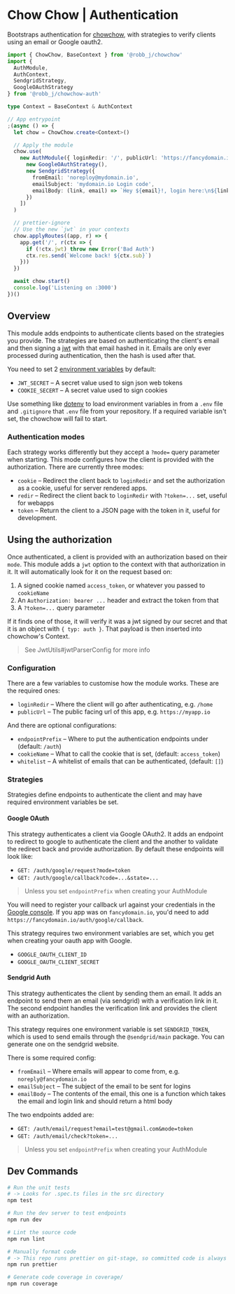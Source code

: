 # Chow Chow | Authentication

Bootstraps authentication for [chowchow](https://github.com/robb-j/chowchow), with strategies to verify clients using an email or Google oauth2.

```ts
import { ChowChow, BaseContext } from '@robb_j/chowchow'
import {
  AuthModule,
  AuthContext,
  SendgridStrategy,
  GoogleOAuthStrategy
} from '@robb_j/chowchow-auth'

type Context = BaseContext & AuthContext

// App entrypoint
;(async () => {
  let chow = ChowChow.create<Context>()

  // Apply the module
  chow.use(
    new AuthModule({ loginRedir: '/', publicUrl: 'https://fancydomain.io' }, [
      new GoogleOAuthStrategy(),
      new SendgridStrategy({
        fromEmail: 'noreploy@mydomain.io',
        emailSubject: 'mydomain.io Login code',
        emailBody: (link, email) => `Hey ${email}!, login here:\n${link}`
      })
    ])
  )

  // prettier-ignore
  // Use the new `jwt` in your contexts
  chow.applyRoutes((app, r) => {
    app.get('/', r(ctx => {
      if (!ctx.jwt) throw new Error('Bad Auth')
      ctx.res.send(`Welcome back! ${ctx.sub}`)
    }))
  })

  await chow.start()
  console.log('Listening on :3000')
})()
```

## Overview

This module adds endpoints to authenticate clients based on the strategies you provide.
The strategies are based on authenticating the client's email and then signing a
[jwt](https://jwt.io/) with that email hashed in it.
Emails are only ever processed during authentication, then the hash is used after that.

You need to set 2 [environment variables](https://nodejs.org/api/process.html#process_process_env)
by default:

- `JWT_SECRET` – A secret value used to sign json web tokens
- `COOKIE_SECERT` – A secret value used to sign cookies

Use something like [dotenv](https://npmjs.org/package/dotenv) to load environment variables in from a `.env` file
and `.gitignore` that `.env` file from your repository.
If a required variable isn't set, the chowchow will fail to start.

### Authentication modes

Each strategy works differently but they accept a `?mode=` query parameter when starting.
This mode configures how the client is provided with the authorization.
There are currently three modes:

- `cookie` – Redirect the client back to `loginRedir` and set the authorization as a cookie, useful for server rendered apps.
- `redir` – Redirect the client back to `loginRedir` with `?token=...` set, useful for webapps
- `token` – Return the client to a JSON page with the token in it, useful for development.

## Using the authorization

Once authenticated, a client is provided with an authorization based on their `mode`.
This module adds a `jwt` option to the context with that authorization in it.
It will automatically look for it on the request based on:

1. A signed cookie named `access_token`, or whatever you passed to `cookieName`
2. An `Authorization: bearer ...` header and extract the token from that
3. A `?token=...` query parameter

If it finds one of those, it will verify it was a jwt signed by our secret
and that it is an object with `{ typ: auth }`.
That payload is then inserted into chowchow's Context.

> See JwtUtils#jwtParserConfig for more info

### Configuration

There are a few variables to customise how the module works.
These are the required ones:

- `loginRedir` – Where the client will go after authenticating, e.g. `/home`
- `publicUrl` – The public facing url of this app, e.g. `https://myapp.io`

And there are optional configurations:

- `endpointPrefix` – Where to put the authentication endpoints under (default: `/auth`)
- `cookieName` – What to call the cookie that is set, (default: `access_token`)
- `whitelist` – A whitelist of emails that can be authenticated, (default: `[]`)

### Strategies

Strategies define endpoints to authenticate the client and may have required environment variables be set.

#### Google OAuth

This strategy authenticates a client via Google OAuth2.
It adds an endpoint to redirect to google to authenticate the client
and the another to validate the redirect back and provide authorization.
By default these endpoints will look like:

- `GET: /auth/google/request?mode=token`
- `GET: /auth/google/callback?code=...&state=...`

> Unless you set `endpointPrefix` when creating your AuthModule

You will need to register your callback url against your credentials in the
[Google console](https://console.developers.google.com/apis/credentials).
If you app was on `fancydomain.io`, you'd need to add `https://fancydomain.io/auth/google/callback`.

This strategy requires two environment variables are set,
which you get when creating your oauth app with Google.

- `GOOGLE_OAUTH_CLIENT_ID`
- `GOOGLE_OAUTH_CLIENT_SECRET`

#### Sendgrid Auth

This strategy authenticates the client by sending them an email.
It adds an endpoint to send them an email (via sendgrid) with a verification link in it.
The second endpoint handles the verification link and provides the client with an authorization.

This strategy requires one environment variable is set `SENDGRID_TOKEN`, which is used to send emails through the `@sendgrid/main` package. You can generate one on the sendgrid website.

There is some required config:

- `fromEmail` – Where emails will appear to come from, e.g. `noreply@fancydomain.io`
- `emailSubject` – The subject of the email to be sent for logins
- `emailBody` – The contents of the email, this one is a function which takes the email and login link and should return a html body

The two endpoints added are:

- `GET: /auth/email/request?email=test@gmail.com&mode=token`
- `GET: /auth/email/check?token=...`

> Unless you set `endpointPrefix` when creating your AuthModule

## Dev Commands

```bash
# Run the unit tests
# -> Looks for .spec.ts files in the src directory
npm test

# Run the dev server to test endpoints
npm run dev

# Lint the source code
npm run lint

# Manually format code
# -> This repo runs prettier on git-stage, so committed code is always formatted
npm run prettier

# Generate code coverage in coverage/
npm run coverage
```
